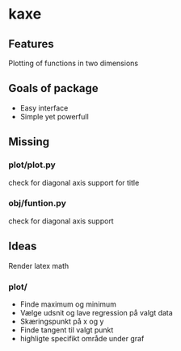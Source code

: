 # kaxe

## Features

Plotting of functions in two dimensions


## Goals of package

- Easy interface
- Simple yet powerfull



## Missing

### plot/plot.py
check for diagonal axis support for title

### obj/funtion.py
check for diagonal axis support

## Ideas

Render latex math

### plot/

- Finde maximum og minimum
- Vælge udsnit og lave regression på valgt data
- Skæringspunkt på x og y
- Finde tangent til valgt punkt
- highligte specifikt område under graf
